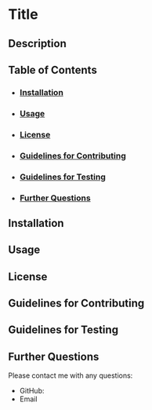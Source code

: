 <!-- a high-quality, professional README.md is generated with the title of my project and sections entitled Description, Table of Contents, Installation, Usage, License, Contributing, Tests, and Questions -->
# Title

## Description

## Table of Contents

- ### [Installation](#Installation)
- ### [Usage](#Usage)
- ### [License](#License)
- ### [Guidelines for Contributing](#Guidelines-for-Contributing)
- ### [Guidelines for Testing](#Guidelines-for-Testing)
- ### [Further Questions](#Further-Questions)

## Installation

## Usage

## License

## Guidelines for Contributing

## Guidelines for Testing

## Further Questions
Please contact me with any questions:
- GitHub:
- Email